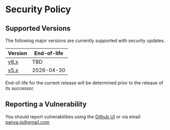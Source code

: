 # Security Policy

## Supported Versions

The following major versions are currently supported with security updates.

| Version                                                  | End-of-life |
| -------------------------------------------------------- | ----------- |
| [v6.x](https://github.com/panva/openid-client/tree/v6.x) | TBD         |
| [v5.x](https://github.com/panva/openid-client/tree/v5.x) | 2026-04-30  |

End-of-life for the current release will be determined prior to the release of its successor.

## Reporting a Vulnerability

You should report vulnerabilities using the [Github UI](https://github.com/panva/openid-client/security/advisories/new) or via email panva.ip@gmail.com
